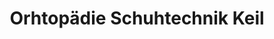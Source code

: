 ---
title: "Orhtopädie Schuhtechnik Keil"
url: /montabaur/orhtopaedie-schuhtechnik-keil/
shop: Schuhe
---